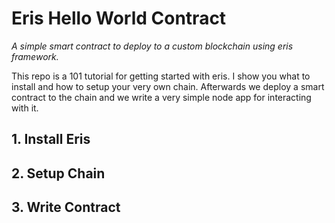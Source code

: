 # Eris Hello World Contract

_A simple smart contract to deploy to a custom blockchain using eris framework._

This repo is a 101 tutorial for getting started with eris. I show you what to install and how to setup your very own chain. Afterwards we deploy a smart contract to the chain and we write a very simple node app for interacting with it.

## 1. Install Eris

## 2. Setup Chain

## 3. Write Contract
